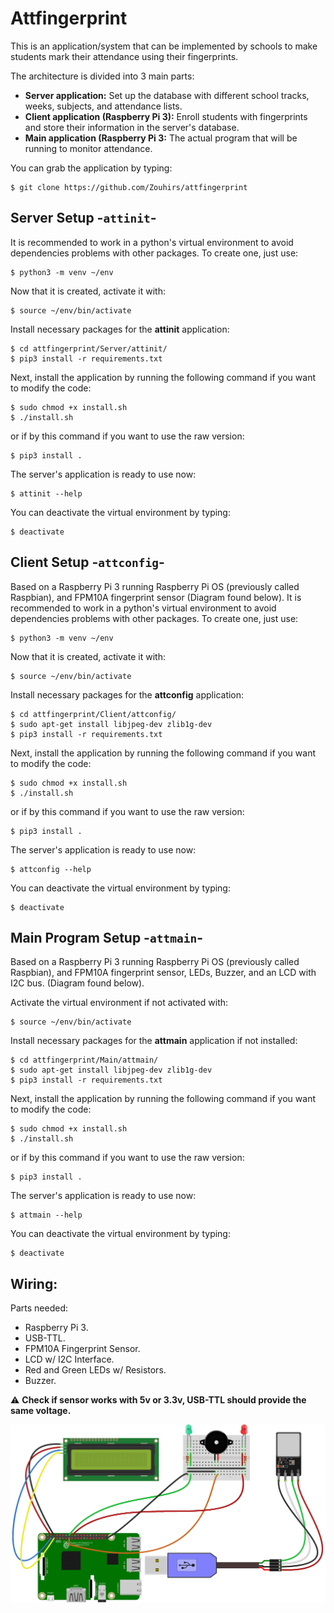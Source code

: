 # Attfingerprint
This is an application/system that can be implemented by schools to make students mark their attendance using their fingerprints.

The architecture is divided into 3 main parts:
- **Server application:** Set up the database with different school tracks, weeks, subjects, and attendance lists.
- **Client application (Raspberry Pi 3):** Enroll students with fingerprints and store their information in the server's database.
- **Main application (Raspberry Pi 3:** The actual program that will be running to monitor attendance.

You can grab the application by typing:
```
$ git clone https://github.com/Zouhirs/attfingerprint
```

## Server Setup -`attinit`-
It is recommended to work in a python's virtual environment to avoid dependencies problems with other packages.
To create one, just use:
```Linux
$ python3 -m venv ~/env
```
Now that it is created, activate it with:
```Linux
$ source ~/env/bin/activate
```
Install necessary packages for the **attinit** application:
```Linux
$ cd attfingerprint/Server/attinit/
$ pip3 install -r requirements.txt
```
Next, install the application by running the following command if you want to modify the code:
```Linux
$ sudo chmod +x install.sh
$ ./install.sh
```
or if by this command if you want to use the raw version:
```Linux
$ pip3 install .
```
The server's application is ready to use now:
```Linux
$ attinit --help
```
You can deactivate the virtual environment by typing:
```Linux
$ deactivate
```

## Client Setup -`attconfig`-
Based on a Raspberry Pi 3 running Raspberry Pi OS (previously called Raspbian), and FPM10A fingerprint sensor (Diagram found below).
It is recommended to work in a python's virtual environment to avoid dependencies problems with other packages.
To create one, just use:
```Linux
$ python3 -m venv ~/env
```
Now that it is created, activate it with:
```Linux
$ source ~/env/bin/activate
```
Install necessary packages for the **attconfig** application:
```Linux
$ cd attfingerprint/Client/attconfig/
$ sudo apt-get install libjpeg-dev zlib1g-dev
$ pip3 install -r requirements.txt
```
Next, install the application by running the following command if you want to modify the code:
```Linux
$ sudo chmod +x install.sh
$ ./install.sh
```
or if by this command if you want to use the raw version:
```Linux
$ pip3 install .
```
The server's application is ready to use now:
```Linux
$ attconfig --help
```
You can deactivate the virtual environment by typing:
```Linux
$ deactivate
```

## Main Program Setup -`attmain`-
Based on a Raspberry Pi 3 running Raspberry Pi OS (previously called Raspbian), and FPM10A fingerprint sensor, LEDs, Buzzer, and an LCD with I2C bus. (Diagram found below).

Activate the virtual environment if not activated with:
```Linux
$ source ~/env/bin/activate
```
Install necessary packages for the **attmain** application if not installed:
```Linux
$ cd attfingerprint/Main/attmain/
$ sudo apt-get install libjpeg-dev zlib1g-dev
$ pip3 install -r requirements.txt
```
Next, install the application by running the following command if you want to modify the code:
```Linux
$ sudo chmod +x install.sh
$ ./install.sh
```
or if by this command if you want to use the raw version:
```Linux
$ pip3 install .
```
The server's application is ready to use now:
```Linux
$ attmain --help
```
You can deactivate the virtual environment by typing:
```Linux
$ deactivate
```
## Wiring:
Parts needed:
* Raspberry Pi 3.
* USB-TTL.
* FPM10A Fingerprint Sensor.
* LCD w/ I2C Interface.
* Red and Green LEDs w/ Resistors.
* Buzzer.

:warning: **Check if sensor works with 5v or 3.3v, USB-TTL should provide the same voltage.**

![alt text](Wiring.png)
